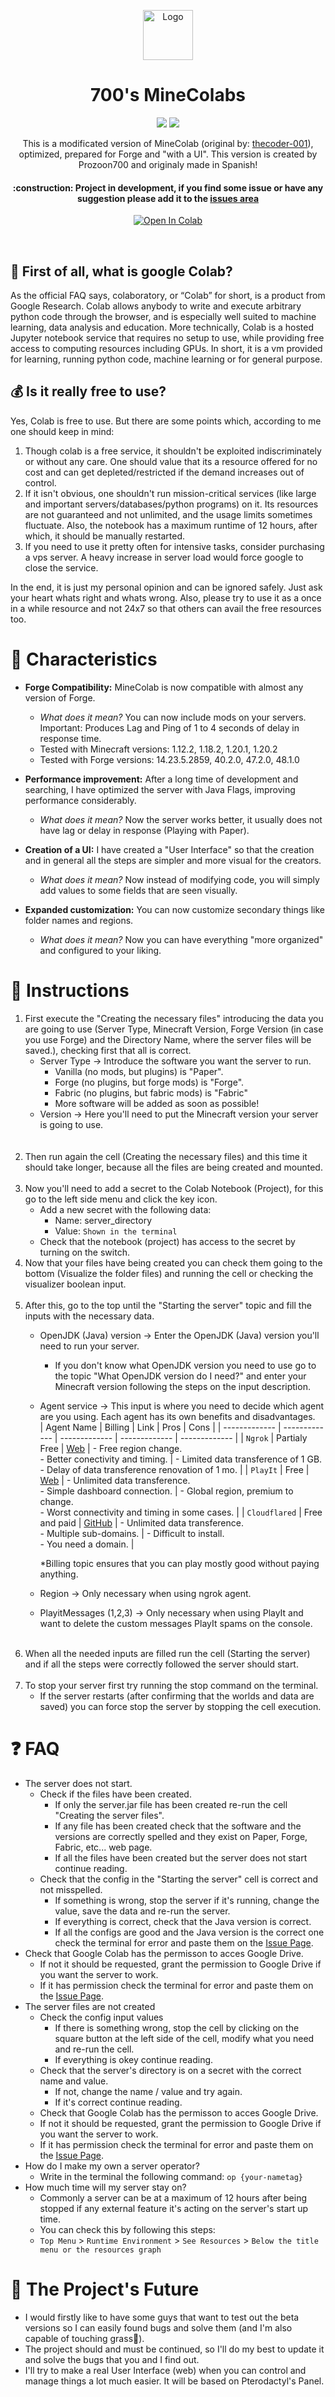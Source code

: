 <p align="center"><img src="https://github.com/thecoder-001/MineColab/blob/master/Logo.png" alt="Logo" height="80"/></p>
<h1 align="center">700's MineColabs</h1>
 <p align="center">
   <img src="https://img.shields.io/badge/STATUS-IN%20DEVELOPMENT-orange">
   <img src="https://img.shields.io/github/stars/prozoon700?style=social">
</p>
<p align="center">
This is a modificated version of MineColab (original by: <a href="https://github.com/thecoder-001/MineColab">thecoder-001</a>), optimized, prepared for Forge and "with a UI".
This version is created by Prozoon700 and originaly made in Spanish!
</p>
<h4 align="center">
:construction: Project in development, if you find some issue or have any suggestion please add it to the <a href="https://github.com/Prozoon700/700s-MineColabs/issues">issues area</a>
</h4>
<p align="center"><a href="https://colab.research.google.com/github/Prozoon700/700s-MineColabs/blob/main/700s-MineColabs.ipynb" target="_parent"><img align="center" src="https://colab.research.google.com/assets/colab-badge.svg" alt="Open In Colab"></a></p>

<br>

## :hear_no_evil:  First of all, what is google Colab?
As the official FAQ says, colaboratory, or “Colab” for short, is a product from Google Research. Colab allows anybody to write and execute arbitrary python code through the browser, and is especially well suited to machine learning, data analysis and education. More technically, Colab is a hosted Jupyter notebook service that requires no setup to use, while providing free access to computing resources including GPUs.
In short, it is a vm provided for learning, running python code, machine learning or for general purpose.
## :moneybag:  Is it really free to use?
Yes, Colab is free to use. But there are some points which, according to me one should keep in mind:
1. Though colab is a free service, it shouldn't be exploited indiscriminately or without any care. One should value that its a resource offered for no cost and can get depleted/restricted if the demand increases out of control.
2. If it isn't obvious, one shouldn't run mission-critical services (like large and important servers/databases/python programs) on it. Its resources are not guaranteed and not unlimited, and the usage limits sometimes fluctuate. Also, the notebook has a maximum runtime of 12 hours, after which, it should be manually restarted.
3. If you need to use it pretty often for intensive tasks, consider purchasing a vps server. A heavy increase in server load would force google to close the service.

In the end, it is just my personal opinion and can be ignored safely. Just ask your heart whats right and whats wrong. Also, please try to use it as a once in a while resource and not 24x7 so that others can avail the free resources too.

# :hammer: Characteristics
 - **Forge Compatibility:** MineColab is now compatible with almost any version of Forge.
   - *What does it mean?* You can now include mods on your servers. Important: Produces Lag and Ping of 1 to 4 seconds of delay in response time.
   - Tested with Minecraft versions: 1.12.2, 1.18.2, 1.20.1, 1.20.2
   - Tested with Forge versions: 14.23.5.2859, 40.2.0, 47.2.0, 48.1.0

 - **Performance improvement:** After a long time of development and searching, I have optimized the server with Java Flags, improving performance considerably.
   - *What does it mean?* Now the server works better, it usually does not have lag or delay in response (Playing with Paper).

 - **Creation of a UI:** I have created a "User Interface" so that the creation and in general all the steps are simpler and more visual for the creators.
   - *What does it mean?* Now instead of modifying code, you will simply add values ​​to some fields that are seen visually.

 - **Expanded customization:** You can now customize secondary things like folder names and regions.
   - *What does it mean?* Now you can have everything "more organized" and configured to your liking.

# :page_with_curl: Instructions
1. First execute the "Creating the necessary files" introducing the data you are going to use (Server Type, Minecraft Version, Forge Version (in case you use Forge) and the Directory Name, where the server files will be saved.), checking first that all is correct.
   <br>
   - Server Type -> Introduce the software you want the server to run.
     - Vanilla (no mods, but plugins) is "Paper".
     - Forge (no plugins, but forge mods) is "Forge".
     - Fabric (no plugins, but fabric mods) is "Fabric"
     - More software will be added as soon as possible!
   - Version -> Here you'll need to put the Minecraft version your server is going to use.
   <br>
   <br>
2. Then run again the cell (Creating the necessary files) and this time it should take longer, because all the files are being created and mounted.
   <br>
   <br>
3. Now you'll need to add a secret to the Colab Notebook (Project), for this go to the left side menu and click the key icon.
   - Add a new secret with the following data:
     - Name: server_directory
     - Value: `Shown in the terminal`
   - Check that the notebook (project) has access to the secret by turning on the switch.
5. Now that your files have being created you can check them going to the bottom (Visualize the folder files) and running the cell or checking the visualizer boolean input.
   <br>
   <br>
6. After this, go to the top until the "Starting the server" topic and fill the inputs with the necessary data.
   - OpenJDK (Java) version -> Enter the OpenJDK (Java) version you'll need to run your server.
     - If you don't know what OpenJDK version you need to use go to the topic "What OpenJDK version do I need?" and enter your Minecraft version following the steps on the input description.
   - Agent service -> This input is where you need to decide which agent are you using. Each agent has its own benefits and disadvantages.
     <br>
     | Agent Name  | Billing | Link | Pros | Cons |
     | ------------- | ------------- | ------------- | ------------- | ------------- |
     | `Ngrok`  | Partialy Free | [Web](https://ngrok.com)  | - Free region change. <br> - Better conectivity and timing.  | - Limited data transference of 1 GB. <br> - Delay of data transference renovation of 1 mo. |
     | `PlayIt`  | Free | [Web](https://playit.gg)  | - Unlimited data transference. <br> - Simple dashboard connection. | - Global region, premium to change. <br> - Worst connectivity and timing in some cases.  |
     | `Cloudflared` | Free and paid | [GitHub](https://github.com/cloudflare/cloudflared) | - Unlimited data transference. <br> - Multiple sub-domains. | - Difficult to install. <br> - You need a domain. |
     
      *Billing topic ensures that you can play mostly good without paying anything.
   - Region -> Only necessary when using ngrok agent.
   - PlayitMessages (1,2,3) -> Only necessary when using PlayIt and want to delete the custom messages PlayIt spams on the console.
   <br>
7. When all the needed inputs are filled run the cell (Starting the server) and if all the steps were correctly followed the server should start.
   <br>
   <br>
8. To stop your server first try running the stop command on the terminal.
   -  If the server restarts (after confirming that the worlds and data are saved) you can force stop the server by stopping the cell execution.

# :question: FAQ
- The server does not start.
  - Check if the files have been created.
    - If only the server.jar file has been created re-run the cell "Creating the server files".
    - If any file has been created check that the software and the versions are correctly spelled and they exist on Paper, Forge, Fabric, etc... web page.
    - If all the files have been created but the server does not start continue reading.
  - Check that the config in the "Starting the server" cell is correct and not misspelled.
    - If something is wrong, stop the server if it's running, change the value, save the data and re-run the server.
    - If everything is correct, check that the Java version is correct.
    - If all the configs are good and the Java version is the correct one check the terminal for error and paste them on the [Issue Page](https://github.com/Prozoon700/700s-MineColabs/issues).
 - Check that Google Colab has the permisson to acces Google Drive.
   - If not it should be requested, grant the permission to Google Drive if you want the server to work.
   - If it has permission check the terminal for error and paste them on the [Issue Page](https://github.com/Prozoon700/700s-MineColabs/issues).
- The server files are not created
  - Check the config input values
    - If there is something wrong, stop the cell by clicking on the square button at the left side of the cell, modify what you need and re-run the cell.
    - If everything is okey continue reading.
  - Check that the server's directory is on a secret with the correct name and value.
    - If not, change the name / value and try again.
    - If it's correct continue reading.
  - Check that Google Colab has the permisson to acces Google Drive.
   - If not it should be requested, grant the permission to Google Drive if you want the server to work.
   - If it has permission check the terminal for error and paste them on the [Issue Page](https://github.com/Prozoon700/700s-MineColabs/issues).
- How do I make my own a server operator?
  - Write in the terminal the following command: `op {your-nametag}`
- How much time will my server stay on?
  - Commonly a server can be at a maximum of 12 hours after being stopped if any external feature it's acting on the server's start up time.
  - You can check this by following this steps:
  - `Top Menu` > `Runtime Environment` > `See Resources` > `Below the title menu or the resources graph`
# :crystal_ball: The Project's Future
- I would firstly like to have some guys that want to test out the beta versions so I can easily found bugs and solve them (and I'm also capable of touching grass🌿).
- The project should and must be continued, so I'll do my best to update it and solve the bugs that you and I find out.
- I'll try to make a real User Interface (web) when you can control and manage things a lot much easier. It will be based on Pterodactyl's Panel.
